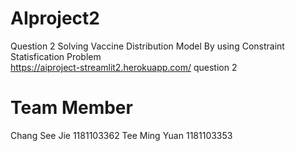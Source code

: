 # AIproject2
Question 2 Solving Vaccine Distribution Model By using Constraint Statisfication Problem
<br />
https://aiproject-streamlit2.herokuapp.com/
question 2

# Team Member
Chang See Jie 1181103362
Tee Ming Yuan 1181103353
